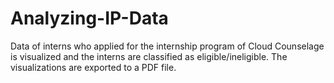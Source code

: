 # Analyzing-IP-Data
Data of interns who applied for the internship program of Cloud Counselage is visualized and the interns are classified as eligible/ineligible. The visualizations are exported to a PDF file.
